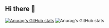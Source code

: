 ## Hi there 👋

<!--
**kierncb/kierncb** is a ✨ _special_ ✨ repository because its `README.md` (this file) appears on your GitHub profile.

Here are some ideas to get you started:

- 🔭 I’m currently working on ...
- 🌱 I’m currently learning ...
- 👯 I’m looking to collaborate on ...
- 🤔 I’m looking for help with ...
- 💬 Ask me about ...
- 📫 How to reach me: ...
- 😄 Pronouns: ...
- ⚡ Fun fact: ...
-->

[![Anurag's GitHub stats](https://github-readme-stats.vercel.app/api?username=kierncb)](https://github.com/anuraghazra/github-readme-stats)
![Anurag's GitHub stats](https://github-readme-stats.vercel.app/api?username=kierncb&show_icons=true&theme=radical)
